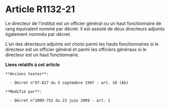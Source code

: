 # Article R1132-21

Le directeur de l'institut est un officier général ou un haut fonctionnaire de rang équivalent nommé par décret. Il est
assisté de deux directeurs adjoints également nommés par décret. 

L'un des directeurs adjoints est choisi parmi les hauts fonctionnaires si le directeur est un officier général et parmi les
officiers généraux si le directeur est un haut fonctionnaire.

**Liens relatifs à cet article**

	**Anciens textes**:

	  - Décret n°97-817 du 5 septembre 1997 - art. 10 (Ab)

	**Modifié par**:

	  - Décret n°2009-752 du 23 juin 2009 - art. 1
